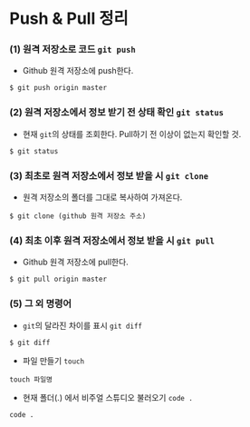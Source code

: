 #  Push & Pull 정리

### (1) 원격 저장소로 코드 `git push`

- Github 원격 저장소에 push한다.

```shell
$ git push origin master
```



### (2) 원격 저장소에서 정보 받기 전 상태 확인 `git status`

- 현재 `git`의 상태를 조회한다. Pull하기 전 이상이 없는지 확인할 것.

```shell
$ git status
```



### (3) 최초로 원격 저장소에서 정보 받을 시 `git clone`

- 원격 저장소의 폴더를 그대로 복사하여 가져온다.

```shell
$ git clone (github 원격 저장소 주소)
```



### (4) 최초 이후 원격 저장소에서 정보 받을 시 `git pull`

- Github 원격 저장소에 pull한다.

```shell
$ git pull origin master
```



### (5) 그 외 명령어

- `git`의 달라진 차이를 표시 `git diff`

```shell
$ git diff
```

- 파일 만들기 `touch` 

```shell
touch 파일명
```

- 현재 폴더(.) 에서 비주얼 스튜디오 불러오기 `code .`

```shell
code .
```

